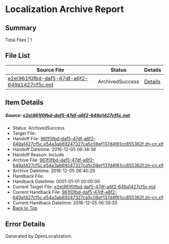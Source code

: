 # <a name='report-top'></a> Localization Archive Report

## Summary
 Total Files | 1

## File List
 Source File | Status | Details 
 ----------- | ------ | ------- 
 [e2e\961f0fbd-daf5-47df-a6f2-649a1427cf5c.md](https://github.com/OpenLocalizationTestOrg/ol-test0/blob/61ef9a4516fcdb7000826b1b4e9523c80e5da3c9/e2e/961f0fbd-daf5-47df-a6f2-649a1427cf5c.md) | ArchivedSuccess | [Details](#218004b9d099ad3b56be6f56c5ec46062791ec423)

## Item Details
##### <a name='218004b9d099ad3b56be6f56c5ec46062791ec423'></a> Source: [e2e\961f0fbd-daf5-47df-a6f2-649a1427cf5c.md](https://github.com/OpenLocalizationTestOrg/ol-test0/blob/61ef9a4516fcdb7000826b1b4e9523c80e5da3c9/e2e/961f0fbd-daf5-47df-a6f2-649a1427cf5c.md)
* Status: ArchivedSuccess
* Target File: 
* Handoff File: [961f0fbd-daf5-47df-a6f2-649a1427cf5c.e54a3ab69247327ca5c08ef137d4f61cc855362f.zh-cn.xlf](https://github.com/OpenLocalizationTestOrg/ol-test0-handoff/blob/6c626d8c69f2bd3af3b7b26b5eb16bf550218085/ol-handoff/OpenLocalizationTestOrg/ol-test0-zhcn/shujia/ht/961f0fbd-daf5-47df-a6f2-649a1427cf5c.e54a3ab69247327ca5c08ef137d4f61cc855362f.zh-cn.xlf)
* Handoff Datetime: 2016-12-05 06:38:38
* Handoff Reason: Include
* Archive File: [961f0fbd-daf5-47df-a6f2-649a1427cf5c.e54a3ab69247327ca5c08ef137d4f61cc855362f.zh-cn.xlf](https://github.com/OpenLocalizationTestOrg/ol-test0-handoff/blob/5a898c72b7a0270805e25dd620bd8e1be3cba371/ol-archive/OpenLocalizationTestOrg/ol-test0-zhcn/shujia/ht/961f0fbd-daf5-47df-a6f2-649a1427cf5c.e54a3ab69247327ca5c08ef137d4f61cc855362f.zh-cn.xlf)
* Archive Datetime: 2016-12-05 06:40:29
* Handback File: 
* Handback Datetime: 0001-01-01 00:00:00
* Current Target File: [e2e\961f0fbd-daf5-47df-a6f2-649a1427cf5c.md](https://github.com/OpenLocalizationTestOrg/ol-test0-zhcn/blob/36acedd2d4101e51611205fd8d521dc169ec74b8/e2e/961f0fbd-daf5-47df-a6f2-649a1427cf5c.md)
* Current Handback File: [961f0fbd-daf5-47df-a6f2-649a1427cf5c.e54a3ab69247327ca5c08ef137d4f61cc855362f.zh-cn.xlf](https://github.com/OpenLocalizationTestOrg/ol-test0-handback/blob/f8d529709a24f9684209ca062d21491232b177fc/ol-handback/OpenLocalizationTestOrg/ol-test0-zhcn/shujia/ht/961f0fbd-daf5-47df-a6f2-649a1427cf5c.e54a3ab69247327ca5c08ef137d4f61cc855362f.zh-cn.xlf)
* Current Handback Datetime: 2016-12-05 06:39:30
* [Back to Top](#report-top)


## Error Details

Generated by OpenLocalization.
